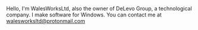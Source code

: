 Hello, I'm WalesWorksLtd, also the owner of DeLevo Group, a technological company.
I make software for Windows.
You can contact me at walesworksltd@protonmail.com

<!--
**walesworksltd/walesworksltd** is a ✨ _special_ ✨ repository because its `README.md` (this file) appears on your GitHub profile.

Here are some ideas to get you started:

- 🔭 I’m currently working on ...
- 🌱 I’m currently learning ...
- 👯 I’m looking to collaborate on ...
- 🤔 I’m looking for help with ...
- 💬 Ask me about ...
- 📫 How to reach me: ...
- 😄 Pronouns: ...
- ⚡ Fun fact: ...
-->
